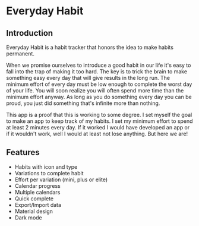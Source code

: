 # Everyday Habit

## Introduction
Everyday Habit is a habit tracker that honors the idea to make habits permanent. 

When we promise ourselves to introduce a good habit in our life it's easy to fall into the trap of making it too hard.
The key is to trick the brain to make something easy every day that will give results in the long run. The minimum effort of every day must be low enough to complete the worst day of your life. You will soon realize you will often spend more time than the minimum effort anyway. As long as you do something every day you can be proud, you just did something that's infinite more than nothing. 

This app is a proof that this is working to some degree. I set myself the goal to make an app to keep track of my habits. I set my minimum effort to spend at least 2 minutes every day. If it worked I would have developed an app or if it wouldn't work, well I would at least not lose anything. But here we are!

## Features
* Habits with icon and type
* Variations to complete habit
* Effort per variation (mini, plus or elite)
* Calendar progress 
* Multiple calendars
* Quick complete
* Export/Import data
* Material design
* Dark mode